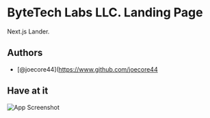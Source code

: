 
# ByteTech Labs LLC. Landing Page

Next.js Lander.



## Authors

- [@joecore44](https://www.github.com/joecore44


## Have at it

![App Screenshot](https://www.bytetechlabsllc.com/opengraph-image.png)

